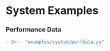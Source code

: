 # System Examples

### Performance Data
```python title="examples/system/perfdata.py" linenums="1" 
--8<-- "examples/system/perfdata.py"
```
